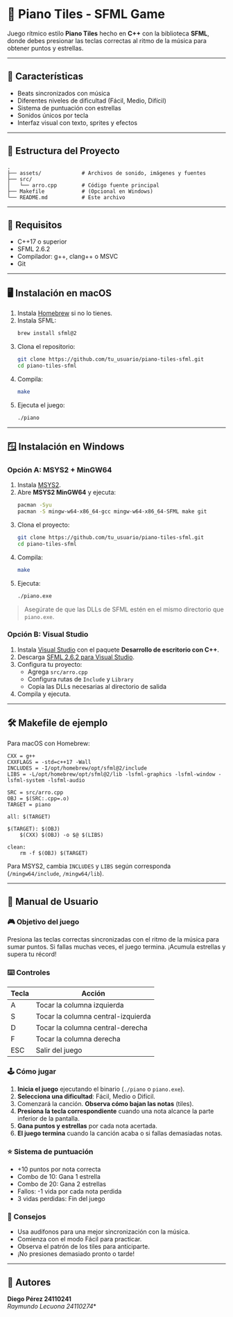# 🎵 Piano Tiles - SFML Game

Juego rítmico estilo **Piano Tiles** hecho en **C++** con la biblioteca **SFML**, donde debes presionar las teclas correctas al ritmo de la música para obtener puntos y estrellas.

---

## 🚀 Características

- Beats sincronizados con música
- Diferentes niveles de dificultad (Fácil, Medio, Difícil)
- Sistema de puntuación con estrellas
- Sonidos únicos por tecla
- Interfaz visual con texto, sprites y efectos

---

## 📂 Estructura del Proyecto

```
.
├── assets/             # Archivos de sonido, imágenes y fuentes
├── src/
│   └── arro.cpp        # Código fuente principal
├── Makefile            # (Opcional en Windows)
└── README.md           # Este archivo
```

---

## 🧩 Requisitos

- C++17 o superior
- SFML 2.6.2
- Compilador: g++, clang++ o MSVC
- Git

---

## 🖥️ Instalación en macOS

1. Instala [Homebrew](https://brew.sh/) si no lo tienes.
2. Instala SFML:
   ```bash
   brew install sfml@2
   ```
3. Clona el repositorio:
   ```bash
   git clone https://github.com/tu_usuario/piano-tiles-sfml.git
   cd piano-tiles-sfml
   ```
4. Compila:
   ```bash
   make
   ```
5. Ejecuta el juego:
   ```bash
   ./piano
   ```

---

## 🪟 Instalación en Windows

### Opción A: MSYS2 + MinGW64

1. Instala [MSYS2](https://www.msys2.org/).
2. Abre **MSYS2 MinGW64** y ejecuta:
   ```bash
   pacman -Syu
   pacman -S mingw-w64-x86_64-gcc mingw-w64-x86_64-SFML make git
   ```
3. Clona el proyecto:
   ```bash
   git clone https://github.com/tu_usuario/piano-tiles-sfml.git
   cd piano-tiles-sfml
   ```
4. Compila:
   ```bash
   make
   ```
5. Ejecuta:
   ```bash
   ./piano.exe
   ```

> Asegúrate de que las DLLs de SFML estén en el mismo directorio que `piano.exe`.

### Opción B: Visual Studio

1. Instala [Visual Studio](https://visualstudio.microsoft.com/) con el paquete **Desarrollo de escritorio con C++**.
2. Descarga [SFML 2.6.2 para Visual Studio](https://www.sfml-dev.org/download.php).
3. Configura tu proyecto:
   - Agrega `src/arro.cpp`
   - Configura rutas de `Include` y `Library`
   - Copia las DLLs necesarias al directorio de salida
4. Compila y ejecuta.

---

## 🛠️ Makefile de ejemplo

Para macOS con Homebrew:

```make
CXX = g++
CXXFLAGS = -std=c++17 -Wall
INCLUDES = -I/opt/homebrew/opt/sfml@2/include
LIBS = -L/opt/homebrew/opt/sfml@2/lib -lsfml-graphics -lsfml-window -lsfml-system -lsfml-audio

SRC = src/arro.cpp
OBJ = $(SRC:.cpp=.o)
TARGET = piano

all: $(TARGET)

$(TARGET): $(OBJ)
	$(CXX) $(OBJ) -o $@ $(LIBS)

clean:
	rm -f $(OBJ) $(TARGET)
```

Para MSYS2, cambia `INCLUDES` y `LIBS` según corresponda (`/mingw64/include`, `/mingw64/lib`).

---

## 📖 Manual de Usuario

### 🎮 Objetivo del juego

Presiona las teclas correctas sincronizadas con el ritmo de la música para sumar puntos. Si fallas muchas veces, el juego termina. ¡Acumula estrellas y supera tu récord!

### ⌨️ Controles

| Tecla | Acción                      |
|-------|-----------------------------|
| A     | Tocar la columna izquierda  |
| S     | Tocar la columna central-izquierda |
| D     | Tocar la columna central-derecha |
| F     | Tocar la columna derecha    |
| ESC   | Salir del juego             |

### 🕹️ Cómo jugar

1. **Inicia el juego** ejecutando el binario (`./piano` o `piano.exe`).
2. **Selecciona una dificultad**: Fácil, Medio o Difícil.
3. Comenzará la canción. **Observa cómo bajan las notas** (tiles).
4. **Presiona la tecla correspondiente** cuando una nota alcance la parte inferior de la pantalla.
5. **Gana puntos y estrellas** por cada nota acertada.
6. **El juego termina** cuando la canción acaba o si fallas demasiadas notas.

### ⭐ Sistema de puntuación

- +10 puntos por nota correcta
- Combo de 10: Gana 1 estrella
- Combo de 20: Gana 2 estrellas
- Fallos: -1 vida por cada nota perdida
- 3 vidas perdidas: Fin del juego

### 🧠 Consejos

- Usa audífonos para una mejor sincronización con la música.
- Comienza con el modo Fácil para practicar.
- Observa el patrón de los tiles para anticiparte.
- ¡No presiones demasiado pronto o tarde!

---

## 👤 Autores
**Diego Pérez 24110241**  
**Raymundo Lecuona* 24110274**